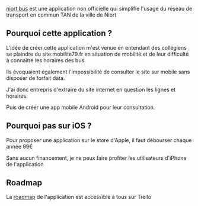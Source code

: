 [niort bus](https://play.google.com/store/apps/details?id=com.niortreactnative) est une application non officielle qui simplifie l'usage du réseau de transport en commun TAN de la ville de Niort  

## Pourquoi cette application ?

L'idée de créer cette application m'est venue en entendant des collégiens se plaindre du site mobilite79.fr en situation de mobilité et de leur difficulté à connaître les horaires des bus.

Ils évoquaient également l'impossibilité de consulter le site sur mobile sans disposer de forfait data.

J'ai donc entrepris d'extraire du site internet en question les lignes et horaires. 

Puis de créer une app mobile Android pour leur consultation.


## Pourquoi pas sur iOS ?

Pour proposer une application sur le store d'Apple, il faut débourser chaque année 99€

Sans aucun financement, je ne peux faire profiter les utilisateurs d'iPhone de l'application


## Roadmap

La [roadmap](https://trello.com/b/9aAWqQzV/niort-bus) de l'application est accessible à tous sur Trello

